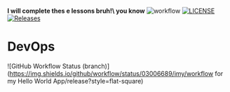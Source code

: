 **I will complete thes
e lessons bruh!\ you know**
![workflow](https://github.com/03006689/imy/actions/workflows/main.yml/badge.svg)
[![LICENSE](https://img.shields.io/github/license/03006689/devops.svg?style=flat-square)](https://github.com/03006689/devops/blob/master/LICENSE)
[![Releases](https://img.shields.io/github/release/03006689/devops/all.svg?style=flat-square)](https://github.com/03006689/devops/releases)

# DevOps
![GitHub Workflow Status (branch)](https://img.shields.io/github/workflow/status/03006689/imy/workflow for my Hello World App/release?style=flat-square)
